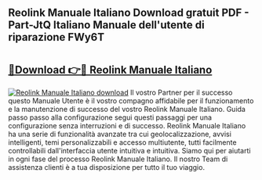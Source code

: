 ## Reolink Manuale Italiano Download gratuit PDF - Part-JtQ Italiano Manuale dell'utente di riparazione FWy6T

# <h2><a href="http://dfaft7.blite.top/?on=Reolink+Manuale+Italiano">🔗Download 👉🔴 Reolink Manuale Italiano</a></h2>

[![Reolink Manuale Italiano download](https://i.imgur.com/lujVjoI.png)](http://dfaft7.blite.top/?on=Reolink+Manuale+Italiano)
Il vostro Partner per il successo questo Manuale Utente è il vostro compagno affidabile per il funzionamento e la manutenzione di successo del vostro Reolink Manuale Italiano. Guida passo passo alla configurazione segui questi passaggi per una configurazione senza interruzioni e di successo. Reolink Manuale Italiano ha una serie di funzionalità avanzate tra cui geolocalizzazione, avvisi intelligenti, temi personalizzabili e accesso multiutente, tutti facilmente controllabili dall'interfaccia utente intuitiva e intuitiva. Siamo qui per aiutarti in ogni fase del processo Reolink Manuale Italiano. Il nostro Team di assistenza clienti è a tua disposizione per tutto il tuo viaggio.
